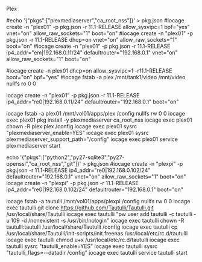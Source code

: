 Plex


#echo '{"pkgs":["plexmediaserver","ca_root_nss"]}' > pkg.json
#iocage create -n "plex01" -p pkg.json -r 11.1-RELEASE allow_sysvipc=1 bpf="yes" vnet="on" allow_raw_sockets="1" boot="on"
#iocage create -n "plex01" -p pkg.json -r 11.1-RELEASE dhcp=on vnet="on" allow_raw_sockets="1" boot="on"
#iocage create -n "plex01" -p pkg.json -r 11.1-RELEASE ip4_addr="em|192.168.0.11/24" defaultrouter="192.168.0.1" vnet="on" allow_raw_sockets="1" boot="on"

#iocage create -n plex01 dhcp=on allow_sysvipc=1 -r11.1-RELEASE boot="on" bpf="yes"
#iocage fstab -a plex /mnt/tank1/video /mnt/video nullfs ro 0 0

iocage create -n "plex01" -p pkg.json -r 11.1-RELEASE ip4_addr="re0|192.168.0.11/24" defaultrouter="192.168.0.1" boot="on"

iocage fstab -a plex01 /mnt/vol01/apps/plex /config nullfs rw 0 0
iocage exec plex01 pkg install -y plexmediaserver ca_root_nss
iocage exec plex01 chown -R plex:plex /config
iocage exec plex01 sysrc "plexmediaserver_enable=YES"
iocage exec plex01 sysrc plexmediaserver_support_path="/config"
iocage exec plex01 service plexmediaserver start



echo '{"pkgs":["python2","py27-sqlite3","py27-openssl","ca_root_nss","git"]}' > pkg.json
#iocage create -n "plexpi" -p pkg.json -r 11.1-RELEASE ip4_addr="re0|192.168.0.102/24" defaultrouter="192.168.0.1" vnet="on" allow_raw_sockets="1" boot="on"
iocage create -n "plexpi" -p pkg.json -r 11.1-RELEASE ip4_addr="re0|192.168.0.102/24" defaultrouter="192.168.0.1" boot="on"

iocage fstab -a tautulli /mnt/vol01/apps/plexpi /config nullfs rw 0 0
iocage exec tautulli git clone https://github.com/Tautulli/Tautulli.git /usr/local/share/Tautulli
iocage exec tautulli "pw user add tautulli -c tautulli -u 109 -d /nonexistent -s /usr/bin/nologin"
iocage exec tautulli chown -R tautulli:tautulli /usr/local/share/Tautulli /config
iocage exec tautulli cp /usr/local/share/Tautulli/init-scripts/init.freenas /usr/local/etc/rc.d/tautulli
iocage exec tautulli chmod u+x /usr/local/etc/rc.d/tautulli
iocage exec tautulli sysrc "tautulli_enable=YES"
iocage exec tautulli sysrc "tautulli_flags=--datadir /config"
iocage exec tautulli service tautulli start
